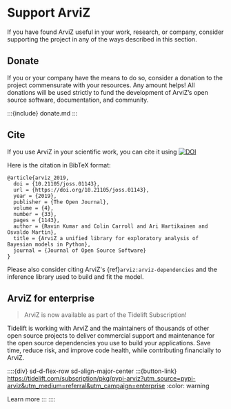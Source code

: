 # Support ArviZ
If you have found ArviZ useful in your work, research, or company, consider supporting the
project in any of the ways described in this section.

## Donate
If you or your company have the means to do so,
consider a donation to the project commensurate with your resources.
Any amount helps! All donations will be used strictly to fund the development
of ArviZ’s open source software, documentation, and community.

:::{include} donate.md
:::

## Cite
If you use ArviZ in your scientific work, you can cite it using [![DOI](http://joss.theoj.org/papers/10.21105/joss.01143/status.svg)](https://doi.org/10.21105/joss.01143)

Here is the citation in BibTeX format:

```
@article{arviz_2019,
  doi = {10.21105/joss.01143},
  url = {https://doi.org/10.21105/joss.01143},
  year = {2019},
  publisher = {The Open Journal},
  volume = {4},
  number = {33},
  pages = {1143},
  author = {Ravin Kumar and Colin Carroll and Ari Hartikainen and Osvaldo Martin},
  title = {ArviZ a unified library for exploratory analysis of Bayesian models in Python},
  journal = {Journal of Open Source Software}
}
```

Please also consider citing ArviZ's {ref}`arviz:arviz-dependencies` and
the inference library used to build and fit the model.

## ArviZ for enterprise

> ArviZ is now available as part of the Tidelift Subscription!

Tidelift is working with ArviZ and the maintainers of thousands of other open source projects
to deliver commercial support and maintenance for the open source dependencies
you use to build your applications.
Save time, reduce risk, and improve code health, while contributing financially to ArviZ.

::::{div} sd-d-flex-row sd-align-major-center
:::{button-link} https://tidelift.com/subscription/pkg/pypi-arviz?utm_source=pypi-arviz&utm_medium=referral&utm_campaign=enterprise
:color: warning

Learn more
:::
::::
